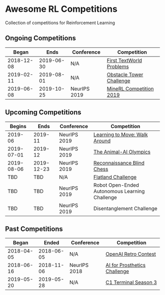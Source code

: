 # Awesome RL Competitions
Collection of competitions for Reinforcement Learning

## Ongoing Competitions

| Began      | Ends       | Conference | Competition |
| ---------- | ---------- | ---------- | ----------- |
| 2018-12-08 | 2019-06-30 | N/A | [First TextWorld Problems](https://competitions.codalab.org/competitions/20865) |
| 2019-02-11 | 2019-08-01 | N/A | [Obstacle Tower Challenge](https://www.aicrowd.com/challenges/unity-obstacle-tower-challenge) |
| 2019-06-08 | 2019-10-25 | NeurIPS 2019 | [MineRL Competition 2019](http://minerl.io/competition/) |

## Upcoming Competitions

| Begins     | Ends       | Conference | Competition |
| ---------- | ---------- | ---------- | ----------- |
| 2019-06    | 2019-11    | NeurIPS 2019 | [Learning to Move: Walk Around](https://www.aicrowd.com/challenges/neurips-2019-learning-to-move-walk-around) |
| 2019-07-01 | 2019-12    | NeurIPS 2019 | [The Animal-AI Olympics](http://animalaiolympics.com) |
| 2019-08-06 | 2019-12-23 | NeurIPS 2019 | [Reconnaissance Blind Chess](https://secwww.jhuapl.edu/ReconBlindChess/) |
| TBD        | TBD        | N/A | [Flatland Challenge](https://www.aicrowd.com/challenges/flatland-challenge) |
| TBD        | TBD        | NeurIPS 2019 | Robot Open-Ended Autonomous Learning Challenge |
| TBD        | TBD        | NeurIPS 2019 | Disentanglement Challenge |


## Past Competitions

| Began      | Ended      | Conference | Competition |
| ---------- | ---------- | ---------- | ----------- |
| 2018-04-05 | 2018-06-05 | N/A | [OpenAI Retro Contest](https://openai.com/blog/retro-contest/) |
| 2018-06-16 | 2018-11-06 | NeurIPS 2018 | [AI for Prosthetics Challenge](https://www.crowdai.org/challenges/nips-2018-ai-for-prosthetics-challenge) |
| 2019-05-20 | 2019-05-28 | N/A | [C1 Terminal Season 3](https://terminal.c1games.com/) |
